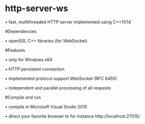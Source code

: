 # http-server-ws

  • fast, multithreaded HTTP server implemented using C++11/14

#Dependencies

  • openSSL C++ libraries (for WebSocket)

#Features

  • only for Windows x64
  
  • HTTP persistent connection
  
  • implemented protocol support WebSocket (RFC 6455)
  
  • independent and parallel processing of all requests

#Compile and run

  • compile in Microsoft Visual Studio 2015
  
  • direct your favorite browser to for instance http://localhost:27015/

